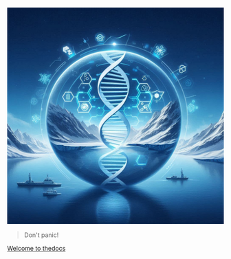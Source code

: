 
<!-- 
  Content credentials
  Generated with AI ∙ September 13, 2024 at 3:13 PM 
-->

![logo](_media/demo-logo.jpg ':size=20%')



> Don't panic!

<!-- link to header in 'readme.md' -->
[Welcome to thedocs](#landing) 
